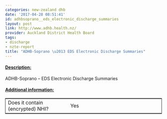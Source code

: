 ```yaml
---
categories: new-zealand dhb
date: '2017-04-28 08:51:41'
id: adhbsoprano__eds_electronic_discharge_summaries
layout: post
link: http://www.adhb.health.nz/
provider: Auckland District Health Board
tags:
- discharge
- nzte-report
title: "ADHB-Soprano \u2013 EDS Electronic Discharge Summaries"
---
```



 <h4> <u>Description:</u> </h4>
ADHB-Soprano – EDS Electronic Discharge Summaries
 <h4> <u>Additional information:</u> </h4>
 <table style="border: 1px solid">
 <tr> <td width="40%"> Does it contain (encrypted) NHI? </td> <td>Yes</td> </tr>
 </table>